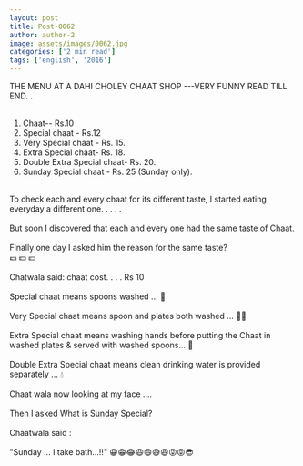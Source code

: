 ```yaml
---
layout: post
title: Post-0062
author: author-2
image: assets/images/0062.jpg
categories: ['2 min read']
tags: ['english', '2016']
---
```

THE MENU AT A DAHI CHOLEY CHAAT SHOP ---VERY FUNNY READ TILL END. .  <br>
   <br>
 1) Chaat-- Rs.10  <br>
 2) Special chaat - Rs.12  <br>
 3) Very Special chaat - Rs. 15.  <br>
 4) Extra Special chaat- Rs. 18.  <br>
 5) Double Extra Special chaat- Rs. 20.  <br>
 6) Sunday Special chaat - Rs. 25 (Sunday only).  <br>
   <br>
 To check each and every chaat for its different taste, I started eating everyday a different one. . . . .  <br>
   <br>
 But soon I discovered that each and every one had the same taste of Chaat.  <br>
   <br>
 Finally one day I asked him the reason for the same taste?  <br>
 💷 💵 💴  <br>
   <br>
 Chatwala said: chaat cost. . . . Rs 10  <br>
   <br>
 Special chaat means spoons washed ... 🍴  <br>
   <br>
 Very Special chaat means spoon and plates both washed ... 🍛🍴  <br>
   <br>
 Extra Special chaat means washing hands before putting the Chaat in washed plates & served with washed spoons... 👏  <br>
   <br>
 Double Extra Special chaat means clean drinking water is provided separately ... 💧  <br>
   <br>
 Chaat wala now looking at my face ....  <br>
   <br>
 Then I asked What is Sunday Special?  <br>
   <br>
 Chaatwala said :  <br>
   <br>
 "Sunday ... I take bath...!!" 😀😁😂😃😄😅😆😜😝😎